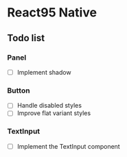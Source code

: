 # React95 Native

## Todo list

### Panel

- [ ] Implement shadow

### Button

- [ ] Handle disabled styles
- [ ] Improve flat variant styles

### TextInput

- [ ] Implement the TextInput component
